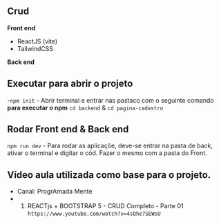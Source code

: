 ## Crud ##

**Front end**
- ReactJS (vite)
- TailwindCSS

**Back end**


## Executar para abrir o projeto

-`npm init` - Abrir terminal e entrar nas pastaco com o seguinte comando **para executar o npm** `cd backend` & `cd pagina-cadastro`

## Rodar Front end & Back end
`npm run dev` - Para rodar as aplicaçõe, deve-se entrar na pasta de back, ativar o terminal e digitar o cód. Fazer o mesmo com a pasta do Front.

## Vídeo aula utilizada como base para o projeto.
- Canal: ProgrAmada Mente
- 1. REACTjs + BOOTSTRAP 5 - CRUD Completo - Parte 01
`https://www.youtube.com/watch?v=4sQhe7SEWsU`